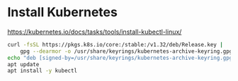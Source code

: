 # Install Kubernetes

https://kubernetes.io/docs/tasks/tools/install-kubectl-linux/

```sh
curl -fsSL https://pkgs.k8s.io/core:/stable:/v1.32/deb/Release.key |
    gpg --dearmor -o /usr/share/keyrings/kubernetes-archive-keyring.gpg
echo "deb [signed-by=/usr/share/keyrings/kubernetes-archive-keyring.gpg] https://pkgs.k8s.io/core:/stable:/v1.32/deb/ /" > /etc/apt/sources.list.d/kubernetes.list
apt update
apt install -y kubectl
```
